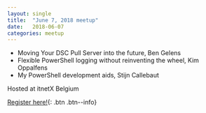 ```yaml
---
layout: single
title:  "June 7, 2018 meetup"
date:   2018-06-07
categories: meetup
---
```


* Moving Your DSC Pull Server into the future, Ben Gelens
* Flexible PowerShell logging without reinventing the wheel, Kim Oppalfens
* My PowerShell development aids, Stijn Callebaut

Hosted at itnetX Belgium

[Register here!](https://bepug.eventbrite.com){: .btn .btn--info}
